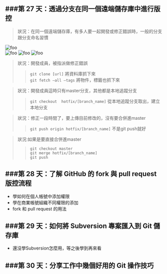 ###第 27 天：透過分支在同一個遠端儲存庫中進行版控
-
>狀況：在同一個遠端儲存庫，有多人要一起開發或修正錯誤時，一般的分支跟分支命名習慣   

![foo](https://dl.dropboxusercontent.com/u/23064459/python/2017-01%20Will%20%E4%BF%9D%E5%93%A5%2030%20%E5%A4%A9%E7%B2%BE%E9%80%9A%20Git%20%E7%89%88%E6%9C%AC%E6%8E%A7%E7%AE%A1/1C45AD58-B044-4941-B2EE-3C9B0F9CF0BA.png)  
![foo](https://dl.dropboxusercontent.com/u/23064459/python/2017-01%20Will%20%E4%BF%9D%E5%93%A5%2030%20%E5%A4%A9%E7%B2%BE%E9%80%9A%20Git%20%E7%89%88%E6%9C%AC%E6%8E%A7%E7%AE%A1/0F0D2185-908F-48B8-8121-716E690642BE.png)
![foo](https://dl.dropboxusercontent.com/u/23064459/python/2017-01%20Will%20%E4%BF%9D%E5%93%A5%2030%20%E5%A4%A9%E7%B2%BE%E9%80%9A%20Git%20%E7%89%88%E6%9C%AC%E6%8E%A7%E7%AE%A1/72DEC068-417B-43A8-A6B9-FEDF858013D1.png)
![foo](https://dl.dropboxusercontent.com/u/23064459/python/2017-01%20Will%20%E4%BF%9D%E5%93%A5%2030%20%E5%A4%A9%E7%B2%BE%E9%80%9A%20Git%20%E7%89%88%E6%9C%AC%E6%8E%A7%E7%AE%A1/085B2B80-6223-419C-8F86-C086BF95FD64.png)



>狀況：開發成員，被指派做修正錯誤  
>> `git clone [url]`   將資料庫抓下來  
>>`git fetch —all —tags`  將物件，標籤也抓下來  

>狀況：開發成員這時只有master分支，其他都是本地追蹤分支  
>>`git checkout  hotfix/[branch_name]` 從本地追蹤分支取出，建立本地分支
    
>狀況：修正一段時間了，要上傳目前修改的，沒有要合併進master  
>>`git push origin hotfix/[branch_name]`   不是git push就好  

>狀況:如果是要直接合併進master
>>`git checkout master`  
>>`git merge hotfix/[branch_name]`  
>>`git push`


###第 28 天：了解 GitHub 的 fork 與 pull request 版控流程
-
* 學如何在個人帳號中添加權限
* 學在商業帳號組織不同權限的添加
* fork 和 pull request 的用法

###第 29 天：如何將 Subversion 專案匯入到 Git 儲存庫
-
* 還沒學Subversion怎麼用，等之後學到再來看


###第 30 天：分享工作中幾個好用的 Git 操作技巧
-

